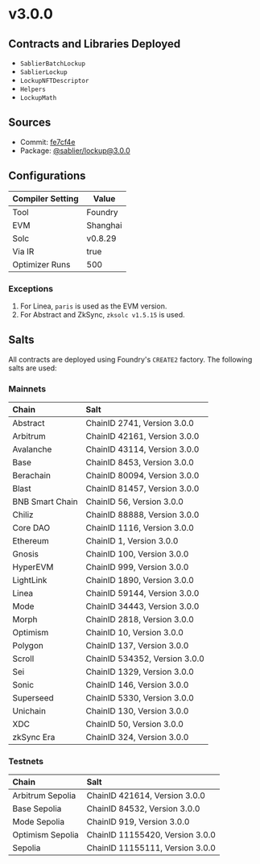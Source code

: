 # v3.0.0

## Contracts and Libraries Deployed

- `SablierBatchLockup`
- `SablierLockup`
- `LockupNFTDescriptor`
- `Helpers`
- `LockupMath`

## Sources

<!-- TODO: update commit after launch -->

- Commit: [fe7cf4e](https://github.com/sablier-labs/lockup/commit/fe7cf4eeab1b316dbc1fa5da086a3b266f6b4079)
- Package: [@sablier/lockup@3.0.0](https://npmjs.com/package/@sablier/lockup/v/3.0.0)

## Configurations

| Compiler Setting | Value    |
| ---------------- | -------- |
| Tool             | Foundry  |
| EVM              | Shanghai |
| Solc             | v0.8.29  |
| Via IR           | true     |
| Optimizer Runs   | 500      |

### Exceptions

1. For Linea, `paris` is used as the EVM version.
2. For Abstract and ZkSync, `zksolc v1.5.15` is used.

## Salts

All contracts are deployed using Foundry's `CREATE2` factory. The following salts are used:

### Mainnets

| Chain           | Salt                          |
| :-------------- | :---------------------------- |
| Abstract        | ChainID 2741, Version 3.0.0   |
| Arbitrum        | ChainID 42161, Version 3.0.0  |
| Avalanche       | ChainID 43114, Version 3.0.0  |
| Base            | ChainID 8453, Version 3.0.0   |
| Berachain       | ChainID 80094, Version 3.0.0  |
| Blast           | ChainID 81457, Version 3.0.0  |
| BNB Smart Chain | ChainID 56, Version 3.0.0     |
| Chiliz          | ChainID 88888, Version 3.0.0  |
| Core DAO        | ChainID 1116, Version 3.0.0   |
| Ethereum        | ChainID 1, Version 3.0.0      |
| Gnosis          | ChainID 100, Version 3.0.0    |
| HyperEVM        | ChainID 999, Version 3.0.0    |
| LightLink       | ChainID 1890, Version 3.0.0   |
| Linea           | ChainID 59144, Version 3.0.0  |
| Mode            | ChainID 34443, Version 3.0.0  |
| Morph           | ChainID 2818, Version 3.0.0   |
| Optimism        | ChainID 10, Version 3.0.0     |
| Polygon         | ChainID 137, Version 3.0.0    |
| Scroll          | ChainID 534352, Version 3.0.0 |
| Sei             | ChainID 1329, Version 3.0.0   |
| Sonic           | ChainID 146, Version 3.0.0    |
| Superseed       | ChainID 5330, Version 3.0.0   |
| Unichain        | ChainID 130, Version 3.0.0    |
| XDC             | ChainID 50, Version 3.0.0     |
| zkSync Era      | ChainID 324, Version 3.0.0    |

### Testnets

| Chain            | Salt                            |
| :--------------- | :------------------------------ |
| Arbitrum Sepolia | ChainID 421614, Version 3.0.0   |
| Base Sepolia     | ChainID 84532, Version 3.0.0    |
| Mode Sepolia     | ChainID 919, Version 3.0.0      |
| Optimism Sepolia | ChainID 11155420, Version 3.0.0 |
| Sepolia          | ChainID 11155111, Version 3.0.0 |
